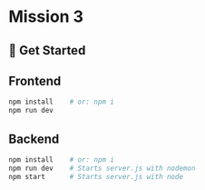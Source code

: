 # Mission 3

## 🚀 Get Started

## Frontend

```bash
npm install    # or: npm i
npm run dev
```

## Backend

```bash
npm install    # or: npm i
npm run dev    # Starts server.js with nodemon
npm start      # Starts server.js with node
```
